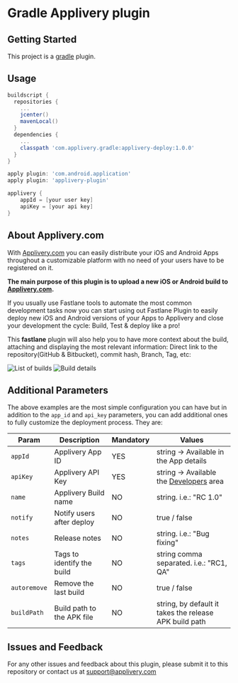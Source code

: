 # Gradle Applivery plugin

## Getting Started

This project is a [gradle](https://gradle.org/) plugin.

## Usage
```groovy
buildscript {
  repositories {
    ...
    jcenter()
    mavenLocal()
  }
  dependencies {
    ...
    classpath 'com.applivery.gradle:applivery-deploy:1.0.0'
  }
}

apply plugin: 'com.android.application'
apply plugin: 'applivery-plugin'

applivery {
    appId = [your user key]
    apiKey = [your api key]
}
```

## About Applivery.com

With [Applivery.com](https://www.applivery.com) you can easily distribute your iOS and Android Apps throughout a customizable platform with no need of your users have to be registered on it.

**The main purpose of this plugin is to upload a new iOS or Android build to [Applivery.com](https://www.applivery.com).**

If you usually use Fastlane tools to automate the most common development tasks now you can start using out Fastlane Plugin to easily deploy new iOS and Android versions of your Apps to Applivery and close your development the cycle: Build, Test & deploy like a pro!

This **fastlane** plugin will also help you to have more context about the build, attaching and displaying the most relevant information: Direct link to the repository(GitHub & Bitbucket), commit hash, Branch, Tag, etc:

![List of builds](http://www.applivery.com/wp-content/uploads/2016/08/BuildsList.png)
![Build details](http://www.applivery.com/wp-content/uploads/2016/08/BuilInfo.png)

## Additional Parameters
The above examples are the most simple configuration you can have but in addition to the `app_id` and `api_key` parameters, you can add additional ones to fully customize the deployment process. They are:

| Param       | Description                 | Mandatory | Values       |
|-------------|-----------------------------|-----------|--------------|
| `appId`    | Applivery App ID            | YES       | string -> Available in the App details |
| `apiKey`   | Applivery API Key           | YES       | string -> Available the [Developers](https://dashboard.applivery.com/dashboard/developers) area       |
| `name`      | Applivery Build name        | NO        | string. i.e.: "RC 1.0"       |
| `notify`    | Notify users after deploy   | NO        | true / false |
| `notes`     | Release notes               | NO        | string. i.e.: "Bug fixing"       |
| `tags`      | Tags to identify the build  | NO        | string comma separated. i.e.: "RC1, QA" |
| `autoremove`| Remove the last build       | NO        | true / false |
| `buildPath` | Build path to the APK file  | NO        | string, by default it takes the release APK build path |

## Issues and Feedback

For any other issues and feedback about this plugin, please submit it to this repository or contact us at [support@applivery.com](mailto:support@applivery.com)
